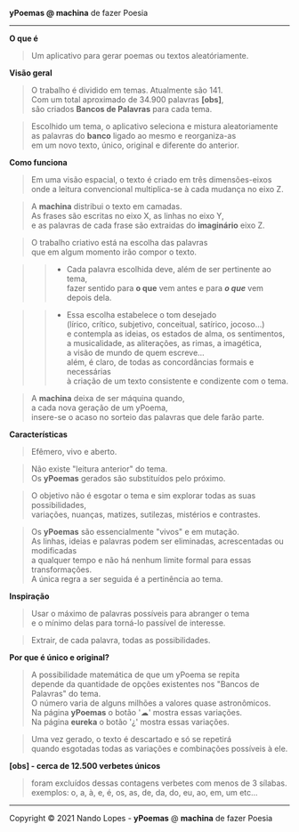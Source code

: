**yPoemas @ machina** de fazer Poesia  
___
**O que é**  
> Um aplicativo para gerar poemas ou textos aleatóriamente.  

**Visão geral**  
> O trabalho é dividido em temas. Atualmente são 141.  
> Com um total aproximado de 34.900 palavras **[obs]**,  
> são criados **Bancos de Palavras** para cada tema.  

> Escolhido um tema, o aplicativo seleciona e mistura aleatoriamente  
> as palavras do **banco** ligado ao mesmo e reorganiza-as  
> em um novo texto, único, original e diferente do anterior.  

**Como funciona**  
> Em uma visão espacial, o texto é criado em três dimensões-eixos  
  onde a leitura convencional multiplica-se à cada mudança no eixo Z.  

> A **machina** distribui o texto em camadas.  
  As frases são escritas no eixo X, as linhas no eixo Y,  
  e as palavras de cada frase são extraidas do **imaginário** eixo Z.  

> O trabalho criativo está na escolha das palavras  
  que em algum momento irão compor o texto.  

>> - Cada palavra escolhida deve, além de ser pertinente ao tema,  
  fazer sentido para **o que** vem antes e para ***o que*** vem depois dela.  

>> - Essa escolha estabelece o tom desejado  
     (lírico, crítico, subjetivo, conceitual, satírico, jocoso...)  
	 e contempla as ideias, os estados de alma, os sentimentos,  
     a musicalidade, as aliterações, as rimas, a imagética,  
	 a visão de mundo de quem escreve...  
     além, é claro, de todas as concordâncias formais e necessárias  
     à criação de um texto consistente e condizente com o tema.  

> A **machina** deixa de ser máquina quando,  
  a cada nova geração de um yPoema,  
  insere-se o acaso no sorteio das palavras que dele farão parte.  

**Características**  
> Efêmero, vivo e aberto.  

> Não existe "leitura anterior" do tema.  
  Os **yPoemas** gerados são substituídos pelo próximo.  

> O objetivo não é esgotar o tema e sim explorar todas as suas possibilidades,  
  variações, nuanças, matizes, sutilezas, mistérios e contrastes.  

> Os **yPoemas** são essencialmente "vivos" e em mutação.  
  As linhas, ideias e palavras podem ser eliminadas, acrescentadas ou modificadas  
  a qualquer tempo e não há nenhum limite formal para essas transformações.  
  A única regra a ser seguida é a pertinência ao tema.  

**Inspiração**  
> Usar o máximo de palavras possíveis para abranger o tema  
  e o mínimo delas para torná-lo passível de interesse.  

> Extrair, de cada palavra, todas as possibilidades.  

**Por que é único e original?**  
> A possibilidade matemática de que um yPoema se repita  
  depende da quantidade de opções existentes nos "Bancos de Palavras" do tema.  
  O número varia de alguns milhões a valores quase astronômicos.  
> Na página **yPoemas** o botão '☁' mostra essas variações.  
> Na página **eureka** o botão '¿' mostra essas variações.  

> Uma vez gerado, o texto é descartado e só se repetirá  
  quando esgotadas todas as variações e combinações possíveis à ele.  
  
**[obs] - cerca de 12.500 verbetes únicos**  
>  foram excluídos dessas contagens verbetes com menos de 3 sílabas.  
>  exemplos: o, a, à, e, é, os, as, de, da, do, eu, ao, em, um etc...  
___
Copyright © 2021 Nando Lopes - **yPoemas** @ **machina** de fazer Poesia
